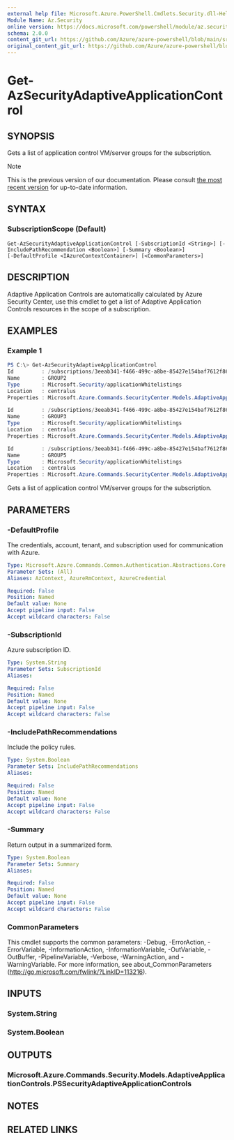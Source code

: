 ```yaml
---
external help file: Microsoft.Azure.PowerShell.Cmdlets.Security.dll-Help.xml
Module Name: Az.Security
online version: https://docs.microsoft.com/powershell/module/az.security/Get-AzSecurityAdaptiveApplicationControl
schema: 2.0.0
content_git_url: https://github.com/Azure/azure-powershell/blob/main/src/Security/Security/help/Get-AzSecurityAdaptiveApplicationControl.md
original_content_git_url: https://github.com/Azure/azure-powershell/blob/main/src/Security/Security/help/Get-AzSecurityAdaptiveApplicationControl.md
---
```


# Get-AzSecurityAdaptiveApplicationControl

## SYNOPSIS
Gets a list of application control VM/server groups for the subscription.

> [!NOTE]
>This is the previous version of our documentation. Please consult [the most recent version](/powershell/module/az.security/get-azsecurityadaptiveapplicationcontrol) for up-to-date information.

## SYNTAX

### SubscriptionScope (Default)
```
Get-AzSecurityAdaptiveApplicationControl [-SubscriptionId <String>] [-IncludePathRecommendation <Boolean>] [-Summary <Boolean>] 
[-DefaultProfile <IAzureContextContainer>] [<CommonParameters>]
```

## DESCRIPTION
Adaptive Application Controls are automatically calculated by Azure Security Center, use this cmdlet to get a list of Adaptive Application Controls resources in the scope of a subscription.

## EXAMPLES

### Example 1
```powershell
PS C:\> Get-AzSecurityAdaptiveApplicationControl
Id         : /subscriptions/3eeab341-f466-499c-a8be-85427e154baf7612f869/providers/Microsoft.Security/locations/centralus/applicationWhitelistings/GROUP2
Name       : GROUP2
Type       : Microsoft.Security/applicationWhitelistings
Location   : centralus
Properties : Microsoft.Azure.Commands.SecurityCenter.Models.AdaptiveApplicationControls.PSSecurityAdaptiveApplicationControlsProperties

Id         : /subscriptions/3eeab341-f466-499c-a8be-85427e154baf7612f869/providers/Microsoft.Security/locations/centralus/applicationWhitelistings/GROUP3
Name       : GROUP3
Type       : Microsoft.Security/applicationWhitelistings
Location   : centralus
Properties : Microsoft.Azure.Commands.SecurityCenter.Models.AdaptiveApplicationControls.PSSecurityAdaptiveApplicationControlsProperties

Id         : /subscriptions/3eeab341-f466-499c-a8be-85427e154baf7612f869/providers/Microsoft.Security/locations/centralus/applicationWhitelistings/GROUP4
Name       : GROUP5
Type       : Microsoft.Security/applicationWhitelistings
Location   : centralus
Properties : Microsoft.Azure.Commands.SecurityCenter.Models.AdaptiveApplicationControls.PSSecurityAdaptiveApplicationControlsProperties

```
Gets a list of application control VM/server groups for the subscription.

## PARAMETERS

### -DefaultProfile
The credentials, account, tenant, and subscription used for communication with Azure.

```yaml
Type: Microsoft.Azure.Commands.Common.Authentication.Abstractions.Core.IAzureContextContainer
Parameter Sets: (All)
Aliases: AzContext, AzureRmContext, AzureCredential

Required: False
Position: Named
Default value: None
Accept pipeline input: False
Accept wildcard characters: False
```

### -SubscriptionId
Azure subscription ID.

```yaml
Type: System.String
Parameter Sets: SubscriptionId
Aliases:

Required: False
Position: Named
Default value: None
Accept pipeline input: False
Accept wildcard characters: False
```

### -IncludePathRecommendations
Include the policy rules.

```yaml
Type: System.Boolean
Parameter Sets: IncludePathRecommendations
Aliases:

Required: False
Position: Named
Default value: None
Accept pipeline input: False
Accept wildcard characters: False
```

### -Summary
Return output in a summarized form.

```yaml
Type: System.Boolean
Parameter Sets: Summary
Aliases:

Required: False
Position: Named
Default value: None
Accept pipeline input: False
Accept wildcard characters: False
```

### CommonParameters
This cmdlet supports the common parameters: -Debug, -ErrorAction, -ErrorVariable, -InformationAction, -InformationVariable, -OutVariable, -OutBuffer, -PipelineVariable, -Verbose, -WarningAction, and -WarningVariable. For more information, see about_CommonParameters (http://go.microsoft.com/fwlink/?LinkID=113216).

## INPUTS

### System.String

### System.Boolean

## OUTPUTS

### Microsoft.Azure.Commands.Security.Models.AdaptiveApplicationControls.PSSecurityAdaptiveApplicationControls

## NOTES

## RELATED LINKS
